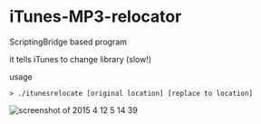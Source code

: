 # iTunes-MP3-relocator

ScriptingBridge based program

it tells iTunes to change library (slow!)

usage
```
> ./itunesrelocate [original location] [replace to location]
```
![screenshot of 2015 4 12 5 14 39](https://cloud.githubusercontent.com/assets/581101/7107823/6c02c4e6-e137-11e4-8f70-31372ebde095.png)
